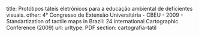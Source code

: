 title: Protótipos táteis eletrônicos para a educação ambiental de deficientes visuais.
other:  4° Congresso de Extensão Universitária - CBEU - 2009 - Standartization of tactile maps in Brazil: 24 international Cartographic Conference (2009)
url: 
urltype: PDF
section: cartografia-tatil
